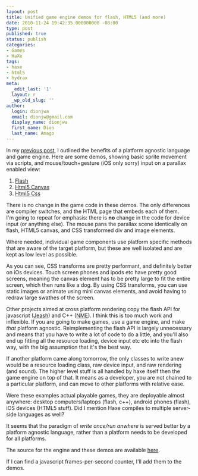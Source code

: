 ```yaml
---
layout: post
title: Unified game engine demos for flash, HTML5 (and more)
date: 2010-11-24 19:42:35.000000000 -08:00
type: post
published: true
status: publish
categories:
- Games
- HaXe
tags:
- haxe
- html5
- hydrax
meta:
  _edit_last: '1'
  layout: r
  _wp_old_slug: ''
author:
  login: dionjwa
  email: dionjw@gmail.com
  display_name: dionjwa
  first_name: Dion
  last_name: Amago
---
```

<p>In my <a href="http://dionamago.net/?p=386">previous post</a>, I outlined the benefits of a platform agnostic language and game engine.  Here are some demos, showing basic sprite movement via scripts, and mouse/touch+gesture (iOS only sorry) input on a parallax enabled view:  </p>
<ol>
<li><a href="http://dionamago.net/content/demos/panzoom/flash/index.xhtml">Flash</a></li>
<li><a href="http://dionamago.net/content/demos/panzoom/canvas/index.xhtml">Html5 Canvas</a></li>
<li><a href="http://dionamago.net/content/demos/panzoom/css/index.xhtml">Html5 Css</a></li>
</ol>
<p>There is no change in the game code in these demos.  The only differences are compiler switches, and the HTML page that embeds each of them.<br />
I'm going to repeat for emphasis: there is <strong>no</strong> change in the code for device input (or anything else).  The mouse pans the parallax scene identically on flash, HTML5 canvas, and CSS transformed div and image elements.</p>
<p>Where needed, individual game components use platform specific methods that are aware of the target platform, but these are well isolated and are kept as low level as possible.  </p>
<p>As you can see, CSS transforms are pretty performant, and definitely better on iOs devices.  Touch screen phones and ipods etc have pretty good screens, meaning the canvas element has to be pretty large to fit the entire screen, which then runs like a dog.  By using CSS transforms, you can use static images or animate using mini canvas elements, and avoid having to redraw large swathes of the screen.</p>
<p>Other projects aimed at cross platform rendering copy the flash API for javascript (<a href="http://haxe.org/com/libs/jeash">Jeash</a>) and C++ (<a href="http://gamehaxe.com/2010/08/19/new-release/">NME</a>).  I think this is too much work and inflexible.  If you are going to make games, use a game engine, and make <em>that</em> platform agnostic.  Reimplementing the flash API is largely unnecessary and means that you have to write a lot of code to do a little, and you'll also end up fitting all the resource loading, device input etc etc into the flash way, with the big assumption that it's the best way.</p>
<p>If another platform came along tomorrow, the only classes to write anew would be a resource loading class, raw device input, and raw rendering (and sound).  The higher level stuff is all handled by haxe itself then the game engine on top of that.  It means as a developer, you are not chained to a particular platform, and can move to other platforms with relative ease.</p>
<p>Were these examples actual playable games, they are deployable almost anywhere:  desktop computers/laptops (flash, c++), android phones (flash), iOS devices (HTML5 stuff).  Did I mention Haxe compiles to multiple server-side languages as well?</p>
<p>It seems that the paradigm of <em>write once/run anwhere</em> is served better by a platform agnostic language, rather than a platform needs to be developed for all platforms.</p>
<p>The source for the engine and these demos are available <a href="https://github.com/dionjwa/Hydrax">here</a>.</p>
<p>If I can find a javascript frames-per-second counter, I'll add them to the demos.</p>
